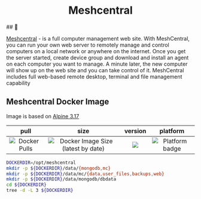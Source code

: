 <h1 align="center">Meshcentral</h1> ## 🐋

<p align='justify'>

<a href="https://glpi-project.org">Meshcentral</a> - is a full computer management web site. With MeshCentral, you can run your own web server to remotely manage and control computers on a local network or anywhere on the internet. Once you get the server started, create device group and download and install an agent on each computer you want to manage. A minute later, the new computer will show up on the web site and you can take control of it. MeshCentral includes full web-based remote desktop, terminal and file management capability 

</p>

## Meshcentral Docker Image
Image is based on [Alpine 3.17](https://hub.docker.com/repository/docker/johann8/alpine-meshcentral/general)

| pull | size | version | platform |
|:---------------------------------:|:----------------------------------:|:--------------------------------:|:--------------------------------:|
| ![Docker Pulls](https://img.shields.io/docker/pulls/johann8/alpine-meshcentral?style=flat-square) | ![Docker Image Size (latest by date)](https://img.shields.io/docker/image-size/johann8/alpine-meshcentral/latest) | [![](https://img.shields.io/docker/v/johann8/alpine-meshcentral?sort=date)](https://hub.docker.com/r/johann8/alpine-meshcentral/tags "Version badge") | ![](https://img.shields.io/badge/platform-amd64-blue "Platform badge") |

```bash
DOCKERDIR=/opt/meshcentral
mkdir -p ${DOCKERDIR}/data/{mongodb,mc}
mkdir -p ${DOCKERDIR}/data/mc/{data,user_files,backups,web}
mkdir -p ${DOCKERDIR}/data/mongodb/dbdata
cd ${DOCKERDIR}
tree -d -L 3 ${DOCKERDIR}
```
